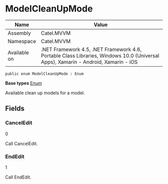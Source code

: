 

# ModelCleanUpMode

Name|Value
---|---
Assembly|Catel.MVVM
Namespace|Catel.MVVM
Available on|.NET Framework 4.5, .NET Framework 4.6, Portable Class Libraries, Windows 10.0 (Universal Apps), Xamarin - Android, Xamarin - iOS

```
public enum ModelCleanUpMode : Enum
```

**Base types**
[Enum]()


Available clean up models for a model.



## Fields

### CancelEdit
0

Call CancelEdit.



### EndEdit
1

Call EndEdit.



